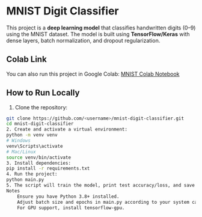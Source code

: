 # MNIST Digit Classifier

This project is a **deep learning model** that classifies handwritten digits (0–9) using the MNIST dataset. The model is built using **TensorFlow/Keras** with dense layers, batch normalization, and dropout regularization.

## Colab Link
You can also run this project in Google Colab: [MNIST Colab Notebook](https://colab.research.google.com/drive/13o4lIqxAgYIcW5pmA_amlIdK8NG2O8KX?usp=sharing)

## How to Run Locally

1. Clone the repository:
```bash
git clone https://github.com/<username>/mnist-digit-classifier.git
cd mnist-digit-classifier
2. Create and activate a virtual environment:
python -m venv venv
# Windows
venv\Scripts\activate
# Mac/Linux
source venv/bin/activate
3. Install dependencies:
pip install -r requirements.txt
4. Run the project:
python main.py
5. The script will train the model, print test accuracy/loss, and save visualizations of predictions.
Notes
    Ensure you have Python 3.8+ installed.
    Adjust batch size and epochs in main.py according to your system capability.
    For GPU support, install tensorflow-gpu.